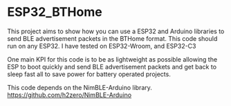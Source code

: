 # ESP32_BTHome
This project aims to show how you can use a ESP32 and Arduino libraries to send BLE advertisement packets in the BTHome format.
This code should run on any ESP32. I have tested on ESP32-Wroom, and ESP32-C3

One main KPI for this code is to be as lightweight as possible allowing the ESP to boot quickly and send BLE advertisement packets and get back to sleep fast all to save power for battery operated projects.

This code depends on the NimBLE-Arduino library. 
https://github.com/h2zero/NimBLE-Arduino
